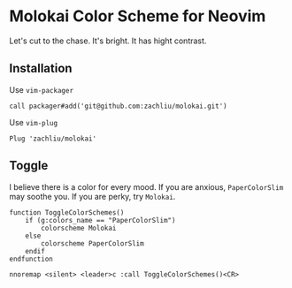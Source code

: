 # Molokai Color Scheme for Neovim

Let's cut to the chase. It's bright. It has hight contrast.

## Installation

Use `vim-packager`

```vim
call packager#add('git@github.com:zachliu/molokai.git')
```

Use `vim-plug`

```vim
Plug 'zachliu/molokai'
```

## Toggle

I believe there is a color for every mood. If you are anxious, `PaperColorSlim` may soothe you. If you are perky, try `Molokai`.

```vim
function ToggleColorSchemes()
    if (g:colors_name == "PaperColorSlim")
        colorscheme Molokai
    else
        colorscheme PaperColorSlim
    endif
endfunction

nnoremap <silent> <leader>c :call ToggleColorSchemes()<CR>
```
